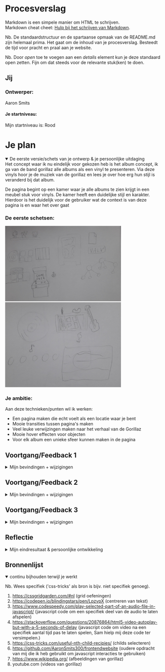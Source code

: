 # Procesverslag
Markdown is een simpele manier om HTML te schrijven.  
Markdown cheat cheet: [Hulp bij het schrijven van Markdown](https://github.com/adam-p/markdown-here/wiki/Markdown-Cheatsheet).

Nb. De standaardstructuur en de spartaanse opmaak van de README.md zijn helemaal prima. Het gaat om de inhoud van je procesverslag. Besteedt de tijd voor pracht en praal aan je website.

Nb. Door *open* toe te voegen aan een *details* element kun je deze standaard open zetten. Fijn om dat steeds voor de relevante stuk(ken) te doen.





## Jij

### Ontwerper:
Aaron Smits

#### Je startniveau:
Mijn startniveau is: Rood





# Je plan

<details open>
  <summary>De eerste versie/schets van je ontwerp & je persoonlijke uitdaging</summary>
  Het concept waar ik nu eindelijk voor gekozen heb is het album concept, ik ga van de band gorillaz alle albums als een vinyl te presenteren. Via deze vinyls hoor je de muziek van de gorillaz en lees je over hoe erg hun stijl is veranderd bij dat album.

  De pagina begint op een kamer waar je alle albums te zien krijgt in een meubel stuk voor vinyls. 
  De kamer heeft een duidelijke stijl en karakter. Hierdoor is het duidelijk voor de gebruiker wat de context is van deze pagina is en waar het over gaat

  ### De eerste schetsen:
  <img src="readme-images/schets1.jpg" width="375px" alt="eerste versie/schets">
  <img src="readme-images/schets2.jpg" width="375px" alt="eerste versie/schets">


  ### Je ambitie: 
  Aan deze technieken/punten wil ik werken:
  - Een pagina maken die echt voelt als een locatie waar je bent
  - Mooie transities tussen pagina's maken
  - Veel leuke verwijzingen maken naar het verhaal van de Gorillaz
  - Mooie hover effecten voor objecten
  - Voor elk album een unieke sfeer kunnen maken in de pagina
 
</details>




## Voortgang/Feedback 1

<details>
  <summary>Mijn bevindingen + wijzigingen</summary>

  Bij deze feedback sessie kreeg ik feedback van Olivier over mijn concept.

  ### Bevinding 1:
  In het begin wist ik nog niet welk concept ik wou gebruiken voor de opdracht en hoe ik het moest aanpakken.
  Ik had meerdere ideen maar ik kon geen keuze maken met wat ik het beste kon doen.

  <img src="readme-images/eeveeconcept.png" width="375px" alt="eevee concept">  
  <img src="readme-images/albumsconcept.png" width="375px" alt="album concept">
  <img src="readme-images/arcadeconcept.png" width="375px" alt="arcadeconcept">
  <img src="readme-images/reclameconcept.png" width="375px" alt="reclame concept">
  <img src="readme-images/gameconcept.png" width="375px" alt="game concept">

  #### oplossing:
  Met alle concepten die ik heb bedacht bleek uiteindelijk het album concept het beste te zijn. Tot nu toe wast het het concept waar ik het meest ver was gekomen en Olivier dacht zelf ook


  ### Bevinding 2:
  Hoe zou ik het beste een unieke interface bedenken die past bij het concept?

  #### oplossing:
  Origineel was ik van plan de albums te presenteren in een vinyl winkel als vinyls. Maar als feedback kreeg ik het idee om de albums als vinyls te presenteren in een vinylkast in iemand zijn kamer. Een vinylwinkel maakt dingen vel te groot en door de vinyle als een verzameling in een kamer neer te zetten geeft het de pagina een meer persoonlijk gevoel.


  ### Bevinding 3:
  Hoe kan ik meer stijl en easter eggs in mijn pagina verwerken?

  #### oplossing:
  Omdat de pagina in een kamer zit zou ik misschien meerder objecten in de pagina zetten die verwijzingen zijn naar het verhaal of de stijl van gorillaz en misschien zouden dit easter eggs kunnen zijn.

  <img src="readme-images/versie1.png" width="375px" alt="hofdmenu ontwerp versie 1">

  Eerste ontwerp hoofdmenu

  <img src="readme-images/versie1album.png" width="375px" alt="album ontwerp versie 1">

  Eerste ontwerp album
</details>




## Voortgang/Feedback 2

<details>
  <summary>Mijn bevindingen + wijzigingen</summary>
  
  Bij deze feedback kreeg ik vooral feedback over mijn code en of het goed in elkaar zit.

  ### Bevinding 1:
  Voor elke pagina wou ik dat alles langzaam ingeladen werdt, ook dus de video. maar omdat te moeten doen moest ik dat toepassen via javascript en ik wist niet hoe ik dat moest doen
  #### oplossing:
  Ik vroeg aan Sam (een mede-leerling met meer ervaring) of hij dit wist toe te passen. Hij heeft aan mij uitgelegd hoe ik die code moet toepassen op mijn video en hoe ik het makkelijk maak.
  Voor de functie heb ik uiteindelijk deze code gebruikt:

  ''document.body.classList.add("songovergang");
    setTimeout(() => {
        videoS.play()
        }, 5000);''

  ### Bevinding 2:
  De name die ik gaf aan mijn videos waren zeer verwarrend te begrijpen voor degene die mijn feedback gaf.
  #### oplossing:
  Hiervoro benoemde ikd e videos in mijn javascript ''vidgo'' (vid voor video an go voor gorillaz) en ik hbe het veranderd naar videoG,hierdoor is het makkelijker te begrijpen dat het videos zijn en de eerste letter geeft dan aan naar welk album het verwijst.



  ### Bevinding 3:
  Er zaten te weinig custom properties in mijn bestand en ik wist niet welke ik kon gebruiken, ik kreeg toen een uitleg over hoe ik custom colours kan gebruiken.

  #### oplossing:
  Ik heb in mijn document custom colours gebruikt voor opties die ik vaak gebruik voor mijn kleuren, specifiek maak ik veel gebruik van rgba (0,0,0,0) om elementen een onzichtbare achtergrond te geven.
  Voor de rest kreeg ik nog weinig feedback op mijn code, ik kreeg vooral positief commentar dat het allemaal goed in elkaar zat.
</details>



## Voortgang/Feedback 3

<details>
  <summary>Mijn bevindingen + wijzigingen </summary>
  
  ### Bevinding 1:
  Mijn laatste feedback heb ik gedaan met Yunus, een student die op een wat hoge nivaeu is met programmeren.
  Op dit moment was ik al heel ver met mijn code dus ik wou vooral vragen of het visueel er goed uit zag. 
  De feedback die ik kreeg van hem was dat de tekst op sommige album pagina's de tekst niet goed te lezen was doordat er geen goede contrast was tussen de achtergrond en tekst.

  #### oplossing:
  Yunus gaf als oplossing dat ik text-shadow kan gebruiken om mijn tekst meer naar voren kan laten komen, dit vond ik een goede suggestie omdat ik op deze manier niet de achtergrond hoef te veranderen terwijl de tekst nog steed nog duidelijk is te lezen

  ### Bevinding 2:
  Voor de albums heb ik een hover effect toegepast om duidelijk te laten zien uit welk jaar het album komt, maar omdat het tekst is verstoorde de tekst het hover effect. Ik probeer eerst 'user-selecte:none' toe te passen maar dit gaf geen verandering ik wou er dus achter komen hoe ik ervoor kon zorgen dat de tekst niet selecteerbaar wordt.

  #### oplossing:
  Ik kreeg van een mede-leerling om de functie '  pointer-events: none;' te gebruiken, hierdoor was de tekst niet meer selecteerbaar waardoor het hover effetc niet verstoord werdt
 
</details>




## Reflectie

<details>
  <summary>Mijn eindresultaat & persoonlijke ontwikkeling</summary>

  ### Je uitkomst - karakteristiek screenshot(s):

  <img src="readme-images/hoofdpagina-def.png" width="375px" alt="definiteive album pagina">
  <img src="readme-images/albumpagina-def.png" width="375px" alt="definiteive album pagina">


  ### Dit ging goed/Heb ik geleerd: 
  Het belangrijkste dat ik heb geleerd tijdens deze odpracht was animaties maken, door gebruik van animaties heb ik mooie transities kunnen maken binnen mijn pagina die van de website echt een unieke ervaring maakt

  <img src="readme-images/animatie.png" width="375px" alt="animatie transitie">


  ### Dit was lastig/Is niet gelukt:
  Korte omschrijving met plaatje(s)
  Origineel was ik van plan veel easter eggs in mijn pagina te doen met allemaal verwijzingen naar het verhaal en de stijl van gorillaz. Maar omdat ik het al erg bezig had met mijn pagina in elkaar te zetten en omdat javascript nog wat lastig is te gebruiken voor mij kwam dit niet uit. Op z'n minst heb ik wel één easter egg in mijn pagina kunnen zetten en heb ik ook de hoofdpagina wat leuk versierd.

  <img src="readme-images/transitie-1.png" width="375px" alt="transitie1">


  Alhoewel ik tevreden ben met mijn animaties kon ik niet de transitie maken die ik origineel van plan was, dat het album dat je selecteerd naar voren komt. Ik wist niet hoe ik dit moest regelen en waarschijnlijk als het wel kon moest ik mijn hele manier van werken binen css en javascript veranderen.

  <img src="readme-images/transitie-1.png" width="375px" alt="transitie1">
  <img src="readme-images/transitie-2.png" width="375px" alt="transitie2">
  <img src="readme-images/transitie-3.png" width="375px" alt="transitie3">

  Ik had ook misschien de albumpagina meer uniek vormgegeven maa romdat ik zelf nog wel moeite heb met css wou ik het liefst het niet te moeilijk te maken voor mijzelf

  <img src="readme-images/ontwerpalbum.png" width="375px" alt="alternatief album ontwerp">


</details>




## Bronnenlijst

<details open>
<summary>continu bijhouden terwijl je werkt</summary>

Nb. Wees specifiek ('css-tricks' als bron is bijv. niet specifiek genoeg).

1. https://cssgridgarden.com/#nl (grid oefeningen)
2. https://codepen.io/blindingstars/pen/LpzvpX (centreren van tekst)
3. https://www.codespeedy.com/play-selected-part-of-an-audio-file-in-javascript/ (javascript code om een specifiek  deel van de audio te laten afspelen)
4. https://stackoverflow.com/questions/20876864/html5-video-autoplay-but-with-a-5-seconds-of-delay (javascript code om video na een specifiek aantal tijd pas te laten spelen, Sam hielp mij deze code ter versimpelen.)
5. https://css-tricks.com/useful-nth-child-recipies/ (childs selecteren)
6. https://github.com/AaronSmits300/frontendwebsite (oudere opdracht van mij die ik heb gebruikt om javascript interacties te gebruiken)
7. https://www.wikipedia.org/ (afbeeldingen van gorillaz)
8. youtube.com (videos van gorillaz)

</details>